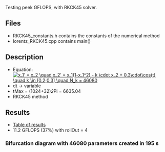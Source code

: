 Testing peek GFLOPS, with RKCK45 solver.

## Files
* RKCK45_constants.h contains the constants of the numerical method
* lorentz_RKCK45.cpp contains main()


## Description
* Equation:  <a href="https://www.codecogs.com/eqnedit.php?latex=\inline&space;x_1'&space;=&space;x_2&space;\quad&space;x_2'&space;=&space;x_1(1-x_1^2)&space;-&space;k&space;\cdot&space;x_2&space;&plus;&space;0.3\cdot\cos(t)&space;\quad&space;k&space;\in&space;[0.2;0.3]&space;\quad&space;N_k&space;=&space;46080" target="_blank"><img src="https://latex.codecogs.com/gif.latex?\inline&space;x_1'&space;=&space;x_2&space;\quad&space;x_2'&space;=&space;x_1(1-x_1^2)&space;-&space;k&space;\cdot&space;x_2&space;&plus;&space;0.3\cdot\cos(t)&space;\quad&space;k&space;\in&space;[0.2;0.3]&space;\quad&space;N_k&space;=&space;46080" title="x_1' = x_2 \quad x_2' = x_1(1-x_1^2) - k \cdot x_2 + 0.3\cdot\cos(t) \quad k \in [0.2;0.3] \quad N_k = 46080" /></a>
* dt -> variable
* tMax = (1024+32)*2*Pi = 6635.04
* RKCK45 method 

## Results
* [Table of results](http://bit.ly/lorentz_result_RKCK45)
* 11.2 GFLOPS (37%) with rollOut = 4

### Bifurcation diagram with 46080 parameters created in 195 s
